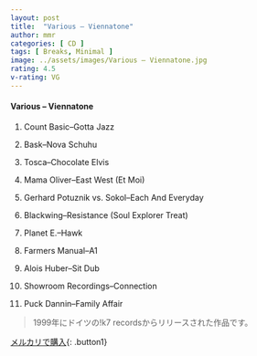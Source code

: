 ```yaml
---
layout: post
title:  "Various – Viennatone"
author: mmr
categories: [ CD ]
tags: [ Breaks, Minimal ]
image: ../assets/images/Various – Viennatone.jpg
rating: 4.5
v-rating: VG
---
```


#### Various – Viennatone

1. Count Basic–Gotta Jazz

2. Bask–Nova Schuhu

3. Tosca–Chocolate Elvis

4. Mama Oliver–East West (Et Moi)

5. Gerhard Potuznik vs. Sokol–Each And Everyday

6. Blackwing–Resistance (Soul Explorer Treat)

7. Planet E.–Hawk

8. Farmers Manual–A1

9. Alois Huber–Sit Dub

10. Showroom Recordings–Connection

11. Puck Dannin–Family Affair


> 1999年にドイツの!k7 recordsからリリースされた作品です。


[メルカリで購入](https://jp.mercari.com/item/m83184827201){: .button1}
